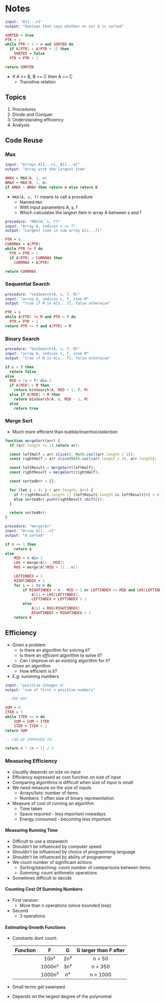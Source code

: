 # Notes

```lua
input: "A[1...n]"
output: "boolean that says whether or not A is sorted"

SORTED ⬅ true
PTR ⬅ 1
while PTR + 1 < n and SORTED do
  if A[PTR] > A[PTR + 1] then
    SORTED ⬅ false
  PTR ⬅ PTR + 1

return SORTED
```

- If A <= B, B <= C then A <= C
  - Transitive relation

## Topics

1. Procedures
2. Divide and Conquer
3. Understanding efficiency
4. Analysis

## Code Reuse

### Max

```lua
input: "Arrays A[1...n], B[1...m]"
output: "Array with the largest item"

AMAX ⬅ MAX(A, 1, n)
BMAX ⬅ MAX(B, 1, m)
if AMAX > BMAX then return A else return B
```

- `MAX(A, s, f)` means to call a procedure
  - Named `MAX`
  - With input parameters A, s, f
  - Which calculates the largest item in array A between s and f

```lua
procedure: "MAX(A, s, f)"
input: "Array A, indices s <= f"
output: "Largest item in sub-array A[s...f]"

PTR ⬅ s
CURRMAX ⬅ A[PTR]
while PTR != f do
  PTR ⬅ PTR + 1
  if A[PTR] > CURRMAX then
    CURRMAX ⬅ A[PTR]

return CURRMAX
```

### Sequential Search

```lua
procedure: "seqSearch(A, s, f, M)"
input: "array A, indices s, f, item M"
output: "true if M in A[s...f], false otherwise"

PTR ⬅ s
while A[PTR] != M and PTR < f do
  PTR ⬅ PTR + 1
return PTR <= f and A[PTR] = M
```

### Binary Search

```lua
procedure: "binSearch(A, s, f, M)"
input: "array A, indices s, f, item M"
output: "true if M in A[s...f], false otherwise"

if s > f then
  return false
else
  MID ⬅ (s + f) div 2
  if A[MID] > M then
    return binSearch(A, MID + 1, f, M)
  else if A[MID] < M then
    return binSearch(A, s, MID - 1, M)
  else
    return true
```

### Merge Sort

- Much more efficient than bubble/insertion/selection

```javascript
function mergeSort(arr) {
  if (arr.length <= 1) return arr;

  const leftHalf = arr.slice(0, Math.ceil(arr.length / 2));
  const rightHalf = arr.slice(Math.ceil(arr.length / 2), arr.length);

  const leftResult = mergeSort(leftHalf);
  const rightResult = mergeSort(rightHalf);

  const sortedArr = [];

  for (let i = 0; i < arr.length; i++) {
    if (!rightResult.length || (leftResult.length && leftResult[0] < rightResult[0])) sortedArr.push(leftResult.shift());
    else sortedArr.push(rightResult.shift());
  }

  return sortedArr;
}
```

```lua
procedure: "merge(A)"
input: "Array A[1...n]"
output: "A sorted"

if n <= 1 then
    return A
else
    MID ⬅ n div 2
    LHS ⬅ merge(A[1...MID])
    RHS ⬅ merge(A[(MID + 1)...n])

    LEFTINDEX ⬅ 1
    RIGHTINDEX ⬅ 1
    for i ⬅ 1 to n do
        if RIGHTINDEX > n - MID + 1 or LEFTINDEX <= MID and LHS[LEFTINDEX] < RHS[RIGHTINDEX] then
            A[i] ⬅ LHS[LEFTINDEX]
            LEFTINDEX ⬅ LEFTINDEX + 1
        else
            A[i] ⬅ RHS[RIGHTINDEX]
            RIGHTINDEX ⬅ RIGHTINDEX + 1
    return A
```

## Efficiency

- Given a problem
  - Is there an algorithm for solving it?
  - Is there an _efficient_ algorithm to solve it?
  - Can I improve on an existing algorithm for it?
- Given an algorithm
  - How efficient is it?
- E.g: summing numbers

```lua
input: "positive integer n"
output: "sum of first n positive numbers"

-- ONE WAY

SUM ⬅ 0
ITER ⬅ 1
while ITER <= n do
    SUM ⬅ SUM + ITER
    ITER ⬅ ITER + 1
return SUM

-- CAN BE IMPROVED TO:

return n * (n + 1) / 2
```

### Measuring Efficiency

- Usuallly depends on size on input
- Efficiency expressed as cost function on size of input
- Comparing algorithms is difficult when size of input is small
- We need measure on the size of inputs
  - Arrays/lists: number of items
  - Numbers: ? often size of binary representation
- Measure of cost of running an algorithm
  - Time taken
  - Space required - less important nowadays
  - Energy consumed - becoming less important

#### Measuring Running Time

- Difficult to use a stopwatch
- Shouldn't be influenced by computer speed
- Shouldn't be influenced by choice of programming language
- Shouldn't be influenced by ability of programmer
- We count number of significant actions
  - Sorting/searching: count number of comparisons between items
  - Summing: count arithmetic operations
- Sometimes difficult to decide

#### Counting Cost Of Summing Numbers

- First version:
  - More than n operations (since bounded loop)
- Second
  - 3 operations

#### Estimating Growth Functions

- Constants dont count:

  | Function |   F    |  G  | G larger than F after |
  | -------- | :----: | :-: | :-------------------: |
  |          |  10n²  | 2n³ |        n > 50         |
  |          | 1000n² | 3n³ |        n > 350        |
  |          | 1000n³ | n⁴  |       n > 1000        |

- Small terms get swamped
- Depends on the largest degree of the polynomial
